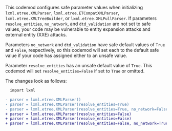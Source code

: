 This codemod configures safe parameter values when initializing `lxml.etree.XMLParser`, `lxml.etree.ETCompatXMLParser`,
`lxml.etree.XMLTreeBuilder`, or `lxml.etree.XMLPullParser`. If parameters `resolve_entities`, `no_network`,
and `dtd_validation` are not set to safe values, your code may be vulnerable to entity expansion
attacks and external entity (XXE) attacks.

Parameters `no_network` and `dtd_validation` have safe default values of `True` and `False`, respectively, so this
codemod will set each to the default safe value if your code has assigned either to an unsafe value.

Parameter `resolve_entities` has an unsafe default value of `True`. This codemod will set `resolve_entities=False` if set to `True` or omitted.

The changes look as follows:

```diff
  import lxml

- parser = lxml.etree.XMLParser()
- parser = lxml.etree.XMLParser(resolve_entities=True)
- parser = lxml.etree.XMLParser(resolve_entities=True, no_network=False, dtd_validation=True)
+ parser = lxml.etree.XMLParser(resolve_entities=False)
+ parser = lxml.etree.XMLParser(resolve_entities=False)
+ parser = lxml.etree.XMLParser(resolve_entities=False, no_network=True, dtd_validation=False)
```
